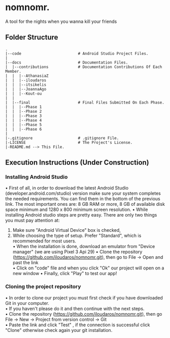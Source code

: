 # nomnomr.

A tool for the nights when you wanna kill your friends

## Folder Structure
```
.
|--code                         # Android Studio Project Files.
|
|--docs                         # Documentation Files.
|  |--contributions             # Documentation Contributions Of Each Member.
|  |  |--AthanasiaZ
|  |  |--iloudaros
|  |  |--itsikelis
|  |  |--JoannaAgo
|  |  |--Kout-ou
|  |  
|  |--final                     # Final Files Submitted On Each Phase.
|  |  |--Phase 1
|  |  |--Phase 2
|  |  |--Phase 3
|  |  |--Phase 4
|  |  |--Phase 5
|  |  |--Phase 6
|
|-.gitignore                    # .gitignore File.
|-LICENSE                       # The Project's License.
|-README.md --> This File.

```

## Execution Instructions (Under Construction)

### Installing Android Studio
• First of all, in order to download the latest Android Studio (developer.android.com/studio)
version make sure your system completes the needed requirements. You can find them in the bottom
of the previous link.
The most important ones are: 8 GB RAM or more, 8 GB of available disk space minimum and 1280 x 800
minimum screen resolution.
• While installing Android studio steps are pretty easy. There are only two things you must pay attention at:
1. Make sure "Android Virtual Device" box is checked,
2. While choosing the type of setup. Prefer "Standard", which is recommended for most users.  
• When the installation is done, download an emulator from "Device manager" (we are using Pixel 3 Api 29)
• Clone the repository (https://github.com/iloudaros/nomnomr.git), then go to File -> Open and past
the link  
• Click on "code" file and when you click "Ok" our project will open on a new window
• Finally, click "Play" to test our app!

### Cloning the project repository
• In order to clone our project you must first check if you have downloaded Git in your computer.  
• If you haven't please do it and then continue with the next steps.  
• Clone the repository (https://github.com/iloudaros/nomnomr.git), then go File -> New -> Project
from version control -> Git  
• Paste the link and click "Test" , if the connection is successful click "Clone" otherwise check
again your git installation.
